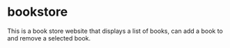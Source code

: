 # bookstore
This is a book store website that displays a list of books, can add a book to and remove a selected book.
